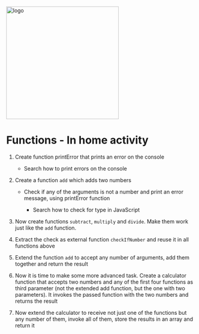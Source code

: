 <img src="https://webassets.telerikacademy.com/images/default-source/logos/telerik-academy.svg)" alt="logo" width="300px" style="margin-top: 20px;"/>

# Functions - In home activity

1. Create function printError that prints an error on the console
   - Search how to print errors on the console

1. Create a function `add` which adds two numbers

   - Check if any of the arguments is not a number and print an error message, using printError function

     - Search how to check for type in JavaScript

1. Now create functions `subtract`, `multiply` and `divide`. Make them work just like the `add` function.

1. Extract the check as external function `checkIfNumber` and reuse it in all functions above

1. Extend the function `add` to accept any number of arguments, add them together and return the result

1. Now it is time to make some more advanced task. Create a calculator function that accepts two numbers and any of the first four functions as third parameter (not the extended add function, but the one with two parameters). It invokes the passed function with the two numbers and returns the result

1. Now extend the calculator to receive not just one of the functions but any number of them, invoke all of them, store the results in an array and return it
